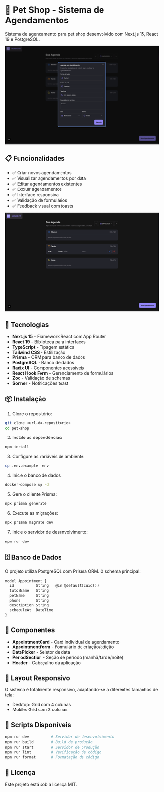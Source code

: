 # 🐾 Pet Shop - Sistema de Agendamentos

Sistema de agendamento para pet shop desenvolvido com Next.js 15, React 19 e PostgreSQL.

![Interface Principal](./doc/image1.png)

## 📋 Funcionalidades

- ✅ Criar novos agendamentos
- ✅ Visualizar agendamentos por data
- ✅ Editar agendamentos existentes
- ✅ Excluir agendamentos
- ✅ Interface responsiva
- ✅ Validação de formulários
- ✅ Feedback visual com toasts

![Formulário de Agendamento](./doc/image2.png)

## 🚀 Tecnologias

- **Next.js 15** - Framework React com App Router
- **React 19** - Biblioteca para interfaces
- **TypeScript** - Tipagem estática
- **Tailwind CSS** - Estilização
- **Prisma** - ORM para banco de dados
- **PostgreSQL** - Banco de dados
- **Radix UI** - Componentes acessíveis
- **React Hook Form** - Gerenciamento de formulários
- **Zod** - Validação de schemas
- **Sonner** - Notificações toast

## 📦 Instalação

1. Clone o repositório:

```bash
git clone <url-do-repositorio>
cd pet-shop
```

2. Instale as dependências:

```bash
npm install
```

3. Configure as variáveis de ambiente:

```bash
cp .env.example .env
```

4. Inicie o banco de dados:

```bash
docker-compose up -d
```

5. Gere o cliente Prisma:

```bash
npx prisma generate
```

6. Execute as migrações:

```bash
npx prisma migrate dev
```

7. Inicie o servidor de desenvolvimento:

```bash
npm run dev
```

## 🗄️ Banco de Dados

O projeto utiliza PostgreSQL com Prisma ORM. O schema principal:

```prisma
model Appointment {
  id          String   @id @default(cuid())
  tutorName   String
  petName     String
  phone       String
  description String
  scheduleAt  DateTime
}
```

## 🎨 Componentes

- **AppointmentCard** - Card individual de agendamento
- **AppointmentForm** - Formulário de criação/edição
- **DatePicker** - Seletor de data
- **PeriodSection** - Seção de período (manhã/tarde/noite)
- **Header** - Cabeçalho da aplicação

## 📱 Layout Responsivo

O sistema é totalmente responsivo, adaptando-se a diferentes tamanhos de tela:

- Desktop: Grid com 4 colunas
- Mobile: Grid com 2 colunas

## 🔧 Scripts Disponíveis

```bash
npm run dev          # Servidor de desenvolvimento
npm run build        # Build de produção
npm run start        # Servidor de produção
npm run lint         # Verificação de código
npm run format       # Formatação de código
```

## 📄 Licença

Este projeto está sob a licença MIT.
